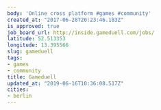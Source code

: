 ```yaml
---
body: 'Online cross platform #games #community'
created_at: "2017-06-28T20:23:46.183Z"
is_approved: true
job_board_url: http://inside.gameduell.com/jobs/
latitude: 52.513353
longitude: 13.395566
slug: gameduell
tags:
- games
- community
title: Gameduell
updated_at: "2019-06-16T10:36:08.517Z"
cities:
- berlin
---
```

